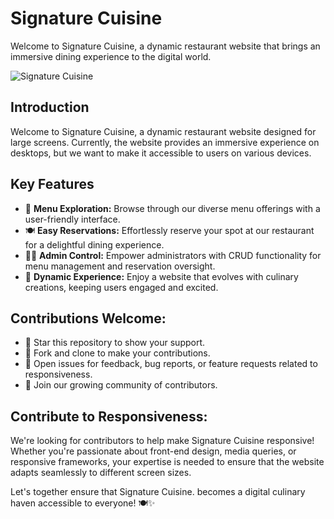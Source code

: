 # Signature Cuisine

Welcome to Signature Cuisine, a dynamic restaurant website that brings an immersive dining experience to the digital world.

![Signature Cuisine](https://drive.google.com/file/d/1uHqBcEDr-fQmiVsEdViD5I50Skv7m38x/view?usp=sharing)

## Introduction
Welcome to Signature Cuisine, a dynamic restaurant website designed for large screens. Currently, the website provides an immersive experience on desktops, but we want to make it accessible to users on various devices.

## Key Features
- 📜 **Menu Exploration:** Browse through our diverse menu offerings with a user-friendly interface.
- 🍽️ **Easy Reservations:** Effortlessly reserve your spot at our restaurant for a delightful dining experience.
- 👨‍🍳 **Admin Control:** Empower administrators with CRUD functionality for menu management and reservation oversight.
- 🚀 **Dynamic Experience:** Enjoy a website that evolves with culinary creations, keeping users engaged and excited.

## Contributions Welcome:
- 🌟 Star this repository to show your support.
- 🔄 Fork and clone to make your contributions.
- 🔧 Open issues for feedback, bug reports, or feature requests related to responsiveness.
- 🤝 Join our growing community of contributors.

## Contribute to Responsiveness:
We're looking for contributors to help make Signature Cuisine responsive! Whether you're passionate about front-end design, media queries, or responsive frameworks, your expertise is needed to ensure that the website adapts seamlessly to different screen sizes.

Let's together ensure that Signature Cuisine. becomes a digital culinary haven accessible to everyone! 🍽️✨
